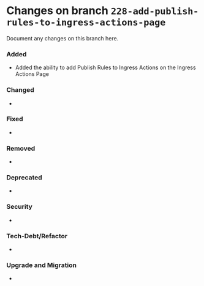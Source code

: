 # Changes on branch `228-add-publish-rules-to-ingress-actions-page`
Document any changes on this branch here.
### Added
- Added the ability to add Publish Rules to Ingress Actions on the Ingress Actions Page 

### Changed
- 

### Fixed
- 

### Removed
- 

### Deprecated
- 

### Security
- 

### Tech-Debt/Refactor
- 

### Upgrade and Migration
- 
